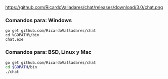 
https://github.com/RicardoValladares/chat/releases/download/3.0/chat.png

### Comandos para: Windows
```batch
go get github.com/RicardoValladares/chat
cd %GOPATH%/bin
chat.exe
```

### Comandos para: BSD, Linux y Mac
```bash
go get github.com/RicardoValladares/chat
cd $GOPATH/bin
./chat
```
